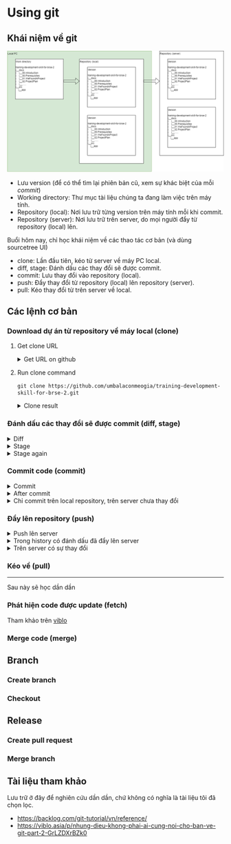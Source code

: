 # Using git

## Khái niệm về git

![git introduction](material/git.png)
* Lưu version (để có thể tìm lại phiên bản cũ, xem sự khác biệt của mỗi *commit*)
* Working directory: Thư mục tài liệu chúng ta đang làm việc trên máy tính.
* Repository (local): Nơi lưu trữ từng version trên máy tính mỗi khi commit.
* Repository (server): Nơi lưu trữ trên server, do mọi người đẩy từ repository (local) lên.

Buổi hôm nay, chỉ học khái niệm về các thao tác cơ bản (và dùng sourcetree UI)
* clone: Lần đầu tiên, kéo từ server về máy PC local.
* diff, stage: Đánh dấu các thay đổi sẽ được commit.
* commit: Lưu thay đổi vào repository (local).
* push: Đẩy thay đổi từ repository (local) lên repository (server).
* pull: Kéo thay đổi từ trên server về local.

## Các lệnh cơ bản

### Download dự án từ repository về máy local (clone)

1. Get clone URL
    <details>
      <summary>Get URL on github</summary>

    ![clone url](material/cloneUrl.png)
    </details>

2. Run clone command
    ```shell
    git clone https://github.com/umbalaconmeogia/training-development-skill-for-brse-2.git
    ```
    <details>
      <summary>Clone result</summary>

      ![clone url](material/cloneSample.png)
    </details>

### Đánh dấu các thay đổi sẽ được commit (diff, stage)

<details>
  <summary>Diff</summary>

  ![git diff](material/sourcetreeDiff.png)
</details>
<details>
  <summary>Stage</summary>

  ![git add](material/sourcetreeStage.png)
</details>
<details>
  <summary>Stage again</summary>

  ![git stage again](material/sourcetreeStageAgain.png)
</details>

### Commit code (commit)

<details>
  <summary>Commit</summary>

  ![git commit](material/sourcetreeCommit.png)
</details>
<details>
  <summary>After commit</summary>

  ![git commit history](material/sourcetreeCommitHistory.png)
</details>
<details>
  <summary>Chỉ commit trên local repository, trên server chưa thay đổi</summary>

  ![git commit history](material/gitCommitLocalNoServerChange.png)
</details>

### Đẩy lên repository (push)

<details>
  <summary>Push lên server</summary>

  ![git commit history](material/gitCommitPush.png)
</details>
<details>
  <summary>Trong history có đánh dấu đã đẩy lên server</summary>

  ![git commit history](material/gitCommitPushHistory.png)
</details>
<details>
  <summary>Trên server có sự thay đổi</summary>

  ![git commit history](material/gitCommitPushServerChanged.png)
</details>

### Kéo về (pull)

<hr />
Sau này sẽ học dần dần

### Phát hiện code được update (fetch)
Tham khảo trên [viblo](https://viblo.asia/p/nhung-dieu-khong-phai-ai-cung-noi-cho-ban-ve-git-part-1-1VgZvwkYlAw)

### Merge code (merge)

## Branch

### Create branch

### Checkout

## Release

### Create pull request

### Merge branch

## Tài liệu tham khảo

Lưu trữ ở đây để nghiên cứu dần dần, chứ không có nghĩa là tài liệu tôi đã chọn lọc.
* https://backlog.com/git-tutorial/vn/reference/
* https://viblo.asia/p/nhung-dieu-khong-phai-ai-cung-noi-cho-ban-ve-git-part-2-GrLZDXrBZk0